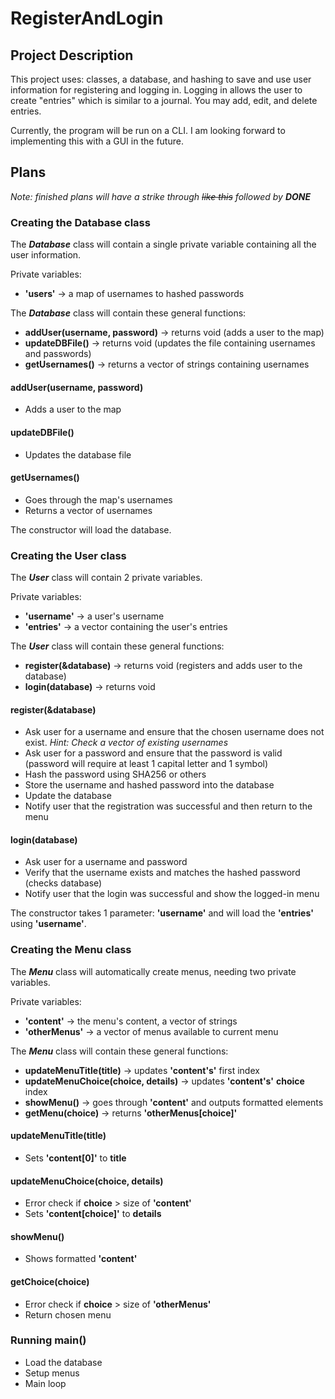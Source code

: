 # RegisterAndLogin

## Project Description
This project uses: classes, a database, and hashing to save and use user information for registering and logging in. Logging in allows the user to create "entries" which is similar to a journal. You may add, edit, and delete entries.

Currently, the program will be run on a CLI. I am looking forward to implementing this with a GUI in the future.


## Plans
_Note: finished plans will have a strike through ~~like this~~ followed by __DONE___


### Creating the Database class
The ***Database*** class will contain a single private variable containing all the user information.

Private variables:
- __'users'__ -> a map of usernames to hashed passwords

The ***Database*** class will contain these general functions:
- __addUser(username, password)__ -> returns void (adds a user to the map)
- __updateDBFile()__ -> returns void (updates the file containing usernames and passwords)
- __getUsernames()__ -> returns a vector of strings containing usernames

#### addUser(username, password)
- Adds a user to the map

#### updateDBFile()
- Updates the database file

#### getUsernames()
- Goes through the map's usernames 
- Returns a vector of usernames

The constructor will load the database.


### Creating the User class
The ***User*** class will contain 2 private variables.

Private variables:
- __'username'__ -> a user's username
- __'entries'__ -> a vector containing the user's entries

The ***User*** class will contain these general functions:
- __register(&database)__ -> returns void (registers and adds user to the database)
- __login(database)__ -> returns void

#### register(&database)
- Ask user for a username and ensure that the chosen username does not exist. _Hint: Check a vector of existing usernames_
- Ask user for a password and ensure that the password is valid (password will require at least 1 capital letter and 1 symbol)
- Hash the password using SHA256 or others
- Store the username and hashed password into the database
- Update the database
- Notify user that the registration was successful and then return to the menu

#### login(database)
- Ask user for a username and password
- Verify that the username exists and matches the hashed password (checks database)
- Notify user that the login was successful and show the logged-in menu

The constructor takes 1 parameter: __'username'__ and will load the __'entries'__ using __'username'__.


### Creating the Menu class
The ***Menu*** class will automatically create menus, needing two private variables.

Private variables:
- __'content'__ -> the menu's content, a vector of strings
- __'otherMenus'__ -> a vector of menus available to current menu

The ***Menu*** class will contain these general functions:
- __updateMenuTitle(title)__ -> updates __'content's'__ first index
- __updateMenuChoice(choice, details)__ -> updates __'content's'__ __choice__ index
- __showMenu()__ -> goes through __'content'__ and outputs formatted elements
- __getMenu(choice)__ -> returns __'otherMenus[choice]'__

#### updateMenuTitle(title)
- Sets __'content[0]'__ to __title__

#### updateMenuChoice(choice, details)
- Error check if __choice__ > size of __'content'__
- Sets __'content[choice]'__ to __details__

#### showMenu()
- Shows formatted __'content'__

#### getChoice(choice)
- Error check if __choice__ > size of __'otherMenus'__
- Return chosen menu


### Running main()
- Load the database
- Setup menus
- Main loop
